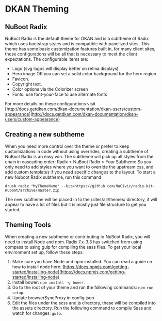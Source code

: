 # DKAN Theming

## NuBoot Radix

NuBoot Radix is the default theme for DKAN and is a subtheme of Radix which uses bootstrap styles and is compatible with panelized sites. This theme has some basic customization features built in, for many client sites, these configurations will be all that is necessary to meet the client expectations. The configurable items are:

*   Logo (svg logos will display better on retina displays)
*   Hero image OR you can set a solid color background for the hero region.
*   Favicon.
*   Copyright text.
*   Color options via the Colorizer screen
*   Fonts: use font-your-face to use alternate fonts

For more details on these configurations visit [http://docs.getdkan.com/dkan-documentation/dkan-users/custom-appearance](http://docs.getdkan.com/dkan-documentation/dkan-users/custom-appearance)

## Creating a new subtheme

When you need more control over the theme or prefer to keep customizations in code without using overrides, creating a subtheme of NuBoot Radix is an easy win. The subtheme will pick up all styles from the chain in cascading order: Radix > NuBoot Radix > Your Subtheme
So you only need to add styles where you want to override the upstream css, and add custom templates if you need specific changes to the layout.
To start a new Nuboot Radix subtheme, run this command

    drush radix "MyThemeName" --kit=https://github.com/NuCivic/radix-kit-nuboot/archive/master.zip

The new subtheme will be placed in to the /sites/all/themes/ directory, it will appear to have a lot of files but it is mostly just file structure to get you started.

## Theming Tools
When creating a new subtheme or contributing to NuBoot Radix, you will need to install Node and npm. Radix 7.x-3.3 has switched from using compass to using gulp for compiling the sass files. To get your local environment set up, follow these steps:

1. Make sure you have Node and npm installed. You can read a guide on how to install node here: [https://docs.npmjs.com/getting-started/installing-node](https://docs.npmjs.com/getting-started/installing-node)
2. Install bower: `npm install -g bower`.
3. Go to the root of your theme and run the following commands: `npm run setup`.
4. Update browserSyncProxy in config.json
5. Edit the files under the scss and js directory, these will be compiled into the assets directory. Run the following command to compile Sass and watch for changes: `gulp`.

